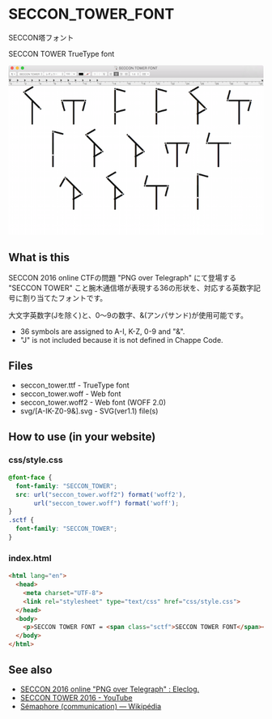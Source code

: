 # SECCON_TOWER_FONT

SECCON塔フォント

SECCON TOWER TrueType font

![sample](https://raw.githubusercontent.com/9SQ/SECCON_TOWER_FONT/master/seccon_tower_font.png)

## What is this

SECCON 2016 online CTFの問題 "PNG over Telegraph" にて登場する "SECCON TOWER" こと腕木通信塔が表現する36の形状を、対応する英数字記号に割り当てたフォントです。

大文字英数字(Jを除く)と、0〜9の数字、&(アンパサンド)が使用可能です。

* 36 symbols are assigned to A-I, K-Z, 0-9 and "&".
* "J" is not included because it is not defined in Chappe Code.

## Files

* seccon_tower.ttf - TrueType font
* seccon_tower.woff - Web font
* seccon_tower.woff2 - Web font (WOFF 2.0)
* svg/[A-IK-Z0-9&].svg - SVG(ver1.1) file(s)


## How to use (in your website)

### css/style.css

```css
@font-face {
  font-family: "SECCON_TOWER";
  src: url("seccon_tower.woff2") format('woff2'),
       url("seccon_tower.woff") format('woff');
}
.sctf {
  font-family: "SECCON_TOWER";
}
```

### index.html

```html
<html lang="en">
  <head>
    <meta charset="UTF-8">
    <link rel="stylesheet" type="text/css" href="css/style.css">
  </head>
  <body>
    <p>SECCON TOWER FONT = <span class="sctf">SECCON TOWER FONT</span></p>
  </body>
</html>
```

## See also

* [SECCON 2016 online "PNG over Telegraph" : Eleclog.](http://eleclog.quitsq.com/2016/12/seccon-2016-online-png-over-telegraph.html)
* [SECCON TOWER 2016 - YouTube](https://www.youtube.com/watch?v=Y6voaURtKlM)
* [Sémaphore (communication) — Wikipédia](https://fr.wikipedia.org/wiki/S%C3%A9maphore_(communication))